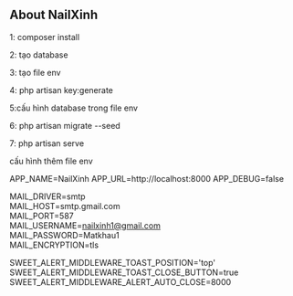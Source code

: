 
## About NailXinh

1: composer install

2: tạo database

3: tạo file env

4: php artisan key:generate

5:cấu hình database trong file env

6: php artisan migrate --seed

7: php artisan serve

cấu hình thêm file env

APP_NAME=NailXinh
APP_URL=http://localhost:8000
APP_DEBUG=false

MAIL_DRIVER=smtp <br/>
MAIL_HOST=smtp.gmail.com<br/>
MAIL_PORT=587<br/>
MAIL_USERNAME=nailxinh1@gmail.com<br/>
MAIL_PASSWORD=Matkhau1<br/>
MAIL_ENCRYPTION=tls<br/>

SWEET_ALERT_MIDDLEWARE_TOAST_POSITION='top'<br/>
SWEET_ALERT_MIDDLEWARE_TOAST_CLOSE_BUTTON=true<br/>
SWEET_ALERT_MIDDLEWARE_ALERT_AUTO_CLOSE=8000<br/>
